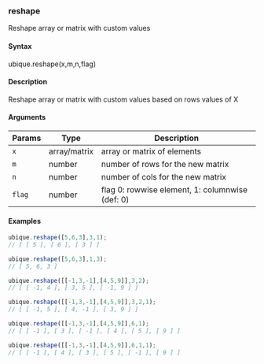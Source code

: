 ### reshape

Reshape array or matrix with custom values


#### Syntax

ubique.reshape(x,m,n,flag)


#### Description

Reshape array or matrix with custom values based on rows values of X  



#### Arguments

|Params|Type|Description
|---------|----|-----------
|`x` | array/matrix | array or matrix of elements
|`m` | number | number of rows for the new matrix
|`n` | number | number of cols for the new matrix
|`flag` | number | flag 0: rowwise element, 1: columnwise (def: 0)


#### Examples

```js
ubique.reshape([5,6,3],3,1);
// [ [ 5 ], [ 6 ], [ 3 ] ]

ubique.reshape([5,6,3],1,3);
// [ 5, 6, 3 ]

ubique.reshape([[-1,3,-1],[4,5,9]],3,2);
// [ [ -1, 4 ], [ 3, 5 ], [ -1, 9 ] ]

ubique.reshape([[-1,3,-1],[4,5,9]],3,2,1);
// [ [ -1, 5 ], [ 4, -1 ], [ 3, 9 ] ]

ubique.reshape([[-1,3,-1],[4,5,9]],6,1);
// [ [ -1 ], [ 3 ], [ -1 ], [ 4 ], [ 5 ], [ 9 ] ]

ubique.reshape([[-1,3,-1],[4,5,9]],6,1,1);
// [ [ -1 ], [ 4 ], [ 3 ], [ 5 ], [ -1 ], [ 9 ] ]
```

